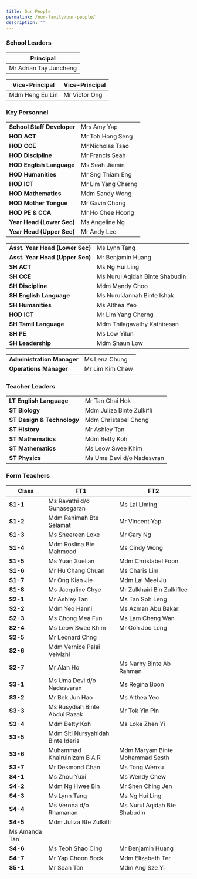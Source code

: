 ```yaml
---
title: Our People
permalink: /our-family/our-people/
description: ""
---
```

### School Leaders

| **Principal** |
| -------- | 
| Mr Adrian Tay Juncheng|

| **Vice-Principal** |**Vice-Principal** |
| -------- | -------- | 
| Mdm Heng Eu Lin |Mr Victor Ong |



### Key Personnel

| | |
| -------- | -------- |
| **School Staff Developer**    | Mrs Amy Yap    |
| **HOD ACT**    | Mr Toh Hong Seng   |
| **HOD CCE**    | Mr Nicholas Tsao   |
| **HOD Discipline**    | Mr Francis Seah   |
| **HOD English Language**    | Ms Seah Jiemin   |
| **HOD Humanities**    | Mr Sng Thiam Eng   |
| **HOD ICT**    | Mr Lim Yang Cherng   |
| **HOD Mathematics**    | Mdm Sandy Wong   |
| **HOD Mother Tongue**    | Mr Gavin Chong   |
| **HOD PE & CCA**    | Mr Ho Chee Hoong   |
| **Year Head (Lower Sec)**    | Ms Angeline Ng   |
| **Year Head (Upper Sec)**    | Mr Andy Lee  |


| | |
| -------- | -------- |
| **Asst. Year Head (Lower Sec)**    | Ms Lynn Tang    |
| **Asst. Year Head (Upper Sec)**    | Mr Benjamin Huang    |
| **SH ACT**    | Ms Ng Hui Ling   |
| **SH CCE**    | Ms Nurul Aqidah Binte Shabudin  |
| **SH Discipline**    | Mdm Mandy Choo   |
| **SH English Language**    | Ms NurulJannah Binte Ishak   |
| **SH Humanities**    | Ms Althea Yeo   |
| **HOD ICT**    | Mr Lim Yang Cherng   |
| **SH Tamil Language**    | Mdm Thilagavathy Kathiresan   |
| **SH PE**    | Ms Low Yilun   |
| **SH Leadership**    | Mdm Shaun Low   |

| | |
| -------- | -------- |
| **Administration Manager**    | Ms Lena Chung    |
| **Operations Manager**    | Mr Lim Kim Chew   |

### Teacher Leaders

| | |
| -------- | -------- |
| **LT English Language**| Mr Tan Chai Hok|
| **ST Biology**| Mdm Juliza Binte Zulkifli| 
| **ST Design & Technology**| Mdm Christabel Chong|
| **ST History**| Mr Ashley Tan|
| **ST Mathematics**| Mdm Betty Koh|
| **ST Mathematics**| Ms Leow Swee Khim|
| **ST Physics**| Ms Uma Devi d/o Nadesvran|

### Form Teachers

|Class | FT1 | FT2|
| -------- | -------- |-------- |
|**S1-1**|Ms Ravathi d/o Gunasegaran|Ms Lai Liming|
|**S1-2**| Mdm Rahimah Bte Selamat |Mr Vincent Yap|
|**S1-3**| Ms Sheereen Loke | Mr Gary Ng|
|**S1-4**|Mdm Roslina Bte Mahmood|Ms Cindy Wong|
|**S1-5**|Ms Yuan Xuelian|Mdm Christabel Foon|
|**S1-6**|Mr Hu Chang Chuan|Ms Charis Lim|
|**S1-7**|Mr Ong Kian Jie|Mdm Lai Meei Ju|
|**S1-8**|Ms Jacquline Chye|Mr Zulkhairi Bin Zulkiflee|
|**S2-1**|Mr Ashley Tan|Ms Tan Soh Leng|
|**S2-2**|Mdm Yeo Hanni|Ms Azman Abu Bakar|
|**S2-3**|Ms Chong Mea Fun| Ms Lam Cheng Wan|
|**S2-4**|Ms Leow Swee Khim|Mr Goh Joo Leng|
|**S2-5**|Mr Leonard Chng||
|**S2-6**|Mdm Vernice Palai Velvizhi||
|**S2-7**|Mr Alan Ho|Ms Narny Binte Ab Rahman|
|**S3-1**|Ms Uma Devi d/o Nadesvaran|Ms Regina Boon|
|**S3-2**|Mr Bek Jun Hao|Ms Althea Yeo|
|**S3-3**|Ms Rusydiah Binte Abdul Razak|Mr Tok Yin Pin|
|**S3-4**|Mdm Betty Koh|Ms Loke Zhen Yi|
|**S3-5**|Mdm Siti Nursyahidah Binte Ideris| |
|**S3-6**|Muhammad Khairulnizam B A R|Mdm Maryam Binte Mohammad Sesth|
|**S3-7**|Mr Desmond Chan|Ms Tong Wenxu|
|**S4-1**|Ms Zhou Yuxi|Ms Wendy Chew|
|**S4-2**|Mdm Ng Hwee Bin|Mr Shen Ching Jen|
|**S4-3**|Ms Lynn Tang|Ms Ng Hui Ling|
|**S4-4**|Ms Verona d/o Rhamanan|Ms Nurul Aqidah Bte Shabudin|
|**S4-5**|Mdm Juliza Bte Zulkifli
Ms Amanda Tan|
|**S4-6**|Ms Teoh Shao Cing|Mr Benjamin Huang|
|**S4-7**|Mr Yap Choon Bock|Mdm Elizabeth Ter|
|**S5-1**|Mr Sean Tan|Mdm Ang Sze Yi|